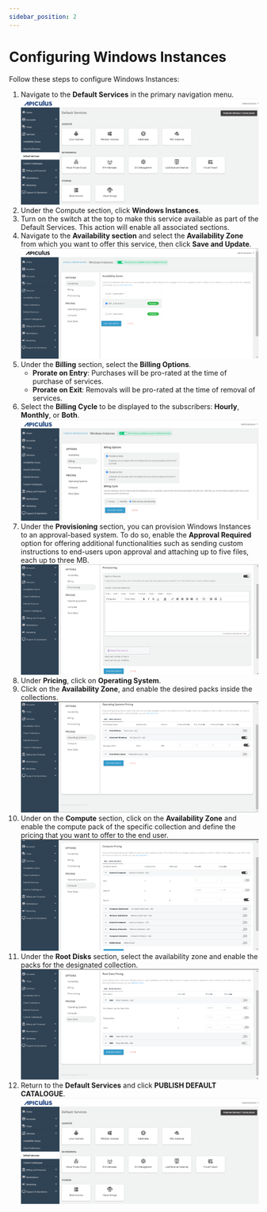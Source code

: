 ```yaml
---
sidebar_position: 2
---
```

# Configuring Windows Instances

Follow these steps to configure Windows Instances:

1. Navigate to the **Default Services** in the primary navigation menu.
	![Configuring Windows Instances](img/DefaultServices.png)
2. Under the Compute section, click **Windows Instances**.
3. Turn on the switch at the top to make this service available as part of the Default Services. This action will enable all associated sections.
4. Navigate to the **Availability section** and select the **Availability Zone** from which you want to offer this service, then click **Save and Update**.
	![Configuring Windows Instances](img/windows1.png)
5. Under the **Billing** section, select the **Billing Options**.
	- **Prorate on Entry**: Purchases will be pro-rated at the time of purchase of services.
	- **Prorate on Exit**: Removals will be pro-rated at the time of removal of services.
6. Select the **Billing Cycle** to be displayed to the subscribers: **Hourly**, **Monthly**, or **Both**.
	![Configuring Windows Instances](img/windows2.png)
7. Under the **Provisioning** section, you can provision Windows Instances to an approval-based system. To do so, enable the **Approval Required** option for offering additional functionalities such as sending custom instructions to end-users upon approval and attaching up to five files, each up to three MB. 
	![Configuring Windows Instances](img/windows3.png)
8. Under **Pricing**, click on **Operating System**.
9. Click on the **Availability Zone**, and enable the desired packs inside the collections.
	![Configuring Windows Instances](img/windows4.png)
10. Under on the **Compute** section, click on the **Availability Zone** and enable the compute pack of the specific collection and define the pricing that you want to offer to the end user.   ![Configuring Windows Instances](img/windows5.png)
11. Under the **Root Disks** section, select the availability zone and enable the packs for the designated collection.   ![Configuring Windows Instances](img/windows6.png)
12. Return to the **Default Services** and click **PUBLISH DEFAULT CATALOGUE**.
    ![Configuring Windows Instances](img/DefaultServices.png)




